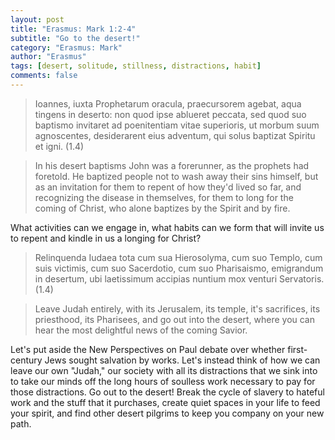 ```yaml
---
layout: post
title: "Erasmus: Mark 1:2-4"
subtitle: "Go to the desert!"
category: "Erasmus: Mark"
author: "Erasmus"
tags: [desert, solitude, stillness, distractions, habit]
comments: false
---
```


> Ioannes, iuxta Prophetarum oracula, praecursorem agebat, aqua tingens in deserto: non quod ipse ablueret peccata, sed quod suo baptismo invitaret ad poenitentiam vitae superioris, ut morbum suum agnoscentes, desiderarent eius adventum, qui solus baptizat Spiritu et igni. (1.4)

> In his desert baptisms John was a forerunner, as the prophets had foretold. He baptized people not to wash away their sins himself, but as an invitation for them to repent of how they'd lived so far, and recognizing the disease in themselves, for them to long for the coming of Christ, who alone baptizes by the Spirit and by fire.

What activities can we engage in, what habits can we form that will invite us to repent and kindle in us a longing for Christ?

> Relinquenda Iudaea tota cum sua Hierosolyma, cum suo Templo, cum suis victimis, cum suo Sacerdotio, cum suo Pharisaismo, emigrandum in desertum, ubi laetissimum accipias nuntium mox venturi Servatoris. (1.4)

> Leave Judah entirely, with its Jerusalem, its temple, it's sacrifices, its priesthood, its Pharisees, and go out into the desert, where you can hear the most delightful news of the coming Savior.

Let's put aside the New Perspectives on Paul debate over whether first-century Jews sought salvation by works. Let's instead think of how we can leave our own "Judah," our society with all its distractions that we sink into to take our minds off the long hours of soulless work necessary to pay for those distractions. Go out to the desert! Break the cycle of slavery to hateful work and the stuff that it purchases, create quiet spaces in your life to feed your spirit, and find other desert pilgrims to keep you company on your new path.